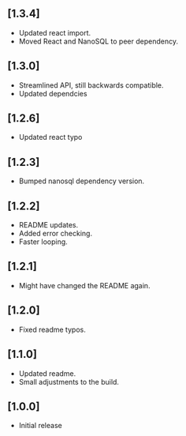 ## [1.3.4]
- Updated react import.
- Moved React and NanoSQL to peer dependency.

## [1.3.0]
- Streamlined API, still backwards compatible.
- Updated dependcies

## [1.2.6]
- Updated react typo

## [1.2.3]
- Bumped nanosql dependency version.

## [1.2.2]
- README updates.
- Added error checking.
- Faster looping.

## [1.2.1]
- Might have changed the README again.

## [1.2.0]
- Fixed readme typos.

## [1.1.0]
- Updated readme.
- Small adjustments to the build.

## [1.0.0]
- Initial release